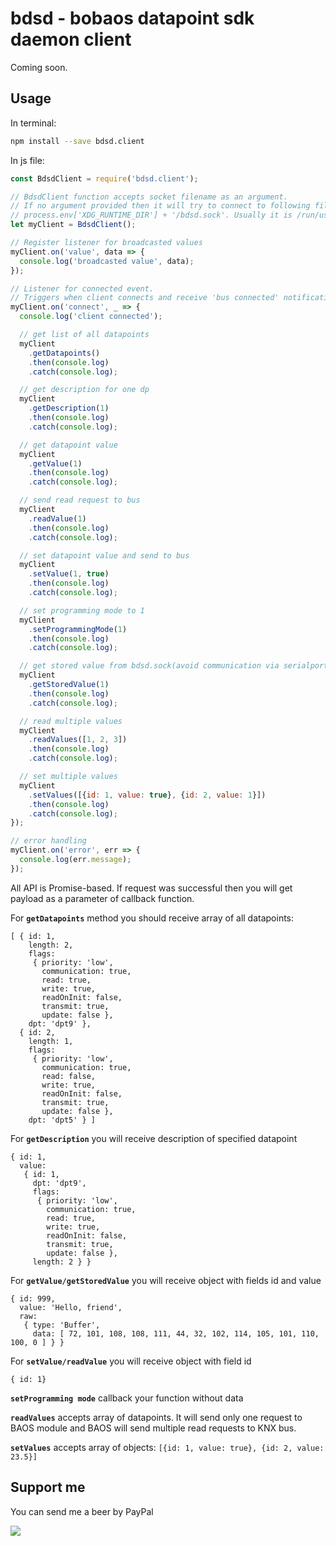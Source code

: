 # bdsd - bobaos datapoint sdk daemon client

Coming soon.

## Usage

In terminal:

```bash
npm install --save bdsd.client
```

In js file:

```js
const BdsdClient = require('bdsd.client');

// BdsdClient function accepts socket filename as an argument.
// If no argument provided then it will try to connect to following file:
// process.env['XDG_RUNTIME_DIR'] + '/bdsd.sock'. Usually it is /run/user/1000/bdsd.sock.
let myClient = BdsdClient();

// Register listener for broadcasted values
myClient.on('value', data => {
  console.log('broadcasted value', data);
});

// Listener for connected event.
// Triggers when client connects and receive 'bus connected' notification
myClient.on('connect', _ => {
  console.log('client connected');

  // get list of all datapoints
  myClient
    .getDatapoints()
    .then(console.log)
    .catch(console.log);

  // get description for one dp
  myClient
    .getDescription(1)
    .then(console.log)
    .catch(console.log);

  // get datapoint value
  myClient
    .getValue(1)
    .then(console.log)
    .catch(console.log);

  // send read request to bus
  myClient
    .readValue(1)
    .then(console.log)
    .catch(console.log);

  // set datapoint value and send to bus
  myClient
    .setValue(1, true)
    .then(console.log)
    .catch(console.log);

  // set programming mode to 1
  myClient
    .setProgrammingMode(1)
    .then(console.log)
    .catch(console.log);

  // get stored value from bdsd.sock(avoid communication via serialport)
  myClient
    .getStoredValue(1)
    .then(console.log)
    .catch(console.log);

  // read multiple values
  myClient
    .readValues([1, 2, 3])
    .then(console.log)
    .catch(console.log);

  // set multiple values
  myClient
    .setValues([{id: 1, value: true}, {id: 2, value: 1}])
    .then(console.log)
    .catch(console.log);
});

// error handling
myClient.on('error', err => {
  console.log(err.message);
});
```

All API is Promise-based. If request was successful then you will get payload as a parameter of callback function.

For **`getDatapoints`** method you should receive array of all datapoints:

```
[ { id: 1,
    length: 2,
    flags:
     { priority: 'low',
       communication: true,
       read: true,
       write: true,
       readOnInit: false,
       transmit: true,
       update: false },
    dpt: 'dpt9' },
  { id: 2,
    length: 1,
    flags:
     { priority: 'low',
       communication: true,
       read: false,
       write: true,
       readOnInit: false,
       transmit: true,
       update: false },
    dpt: 'dpt5' } ]
```

For **`getDescription`** you will receive description of specified datapoint

```
{ id: 1,
  value:
   { id: 1,
     dpt: 'dpt9',
     flags:
      { priority: 'low',
        communication: true,
        read: true,
        write: true,
        readOnInit: false,
        transmit: true,
        update: false },
     length: 2 } }
```

For **`getValue/getStoredValue`** you will receive object with fields id and value

```
{ id: 999,
  value: 'Hello, friend',
  raw:
   { type: 'Buffer',
     data: [ 72, 101, 108, 108, 111, 44, 32, 102, 114, 105, 101, 110, 100, 0 ] } }
```

For **`setValue/readValue`** you will receive object with field id

```
{ id: 1}
```

**`setProgramming mode`** callback your function without data

**`readValues`** accepts array of datapoints. It will send only one request to BAOS module and BAOS will send multiple read requests to KNX bus.

**`setValues`** accepts array of objects: `[{id: 1, value: true}, {id: 2, value: 23.5}]`

## Support me

You can send me a beer by PayPal

[![](https://www.paypalobjects.com/en_US/i/btn/btn_donateCC_LG.gif)](https://paypal.me/shabunin)
